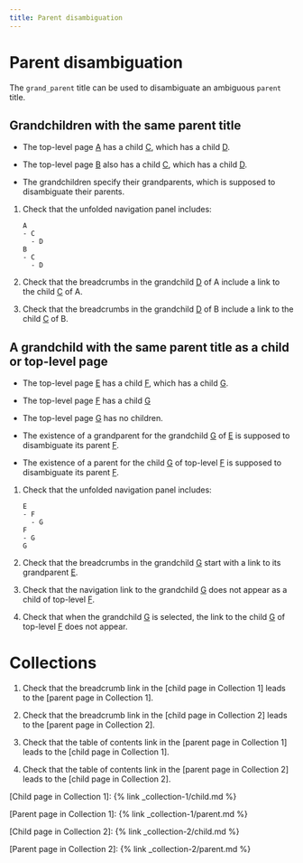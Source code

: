 ```yaml
---
title: Parent disambiguation
---
```


# Parent disambiguation

The `grand_parent` title can be used to disambiguate an ambiguous `parent` title.

## Grandchildren with the same parent title

- The top-level page [A](../a/) has a child [C](../ac/),
  which has a child [D](../acd/).
  
- The top-level page [B](../b/) also has a child [C](../bc/),
  which has a child [D](../bcd/).

- The grandchildren specify their grandparents, 
  which is supposed to disambiguate their parents.

1.  Check that the unfolded navigation panel includes:

    ```
    A
    - C
      - D
    B
    - C
      - D
    ```

1.  Check that the breadcrumbs in the grandchild [D](../acd/) of A include 
    a link to the child [C](../ac/) of A.

1.  Check that the breadcrumbs in the grandchild [D](../bcd/) of B include
    a link to the child [C](../bc/) of B.

## A grandchild with the same parent title as a child or top-level page

- The top-level page [E](../e/) has a child [F](../ef/), 
  which has a child [G](../efg/).

- The top-level page [F](../f/) has a child [G](../fg/)

- The top-level page [G](../g/) has no children.

- The existence of a grandparent for the grandchild [G](../efg/) of [E](../e/)
  is supposed to disambiguate its parent [F](../ef/).

- The existence of a parent for the child [G](../fg/) of top-level [F](../f/) 
  is supposed to disambiguate its parent [F](../f/).

1.  Check that the unfolded navigation panel includes:

    ```
    E
    - F
      - G
    F
    - G
    G
    ```

1.  Check that the breadcrumbs in the grandchild [G](../efg/)
    start with a link to its grandparent [E](../e/).

1.  Check that the navigation link to the grandchild [G](../efg/) 
    does not appear as a child of top-level [F](../f/).

1.  Check that when the grandchild [G](../efg/) is selected,
    the link to the child [G](../fg/) of top-level [F](../f/) does not appear.

# Collections

1.  Check that the breadcrumb link in the [child page in Collection 1]
    leads to the [parent page in Collection 1].

1.  Check that the breadcrumb link in the [child page in Collection 2]
    leads to the [parent page in Collection 2].

1.  Check that the table of contents link in the [parent page in Collection 1]
    leads to the [child page in Collection 1].

1.  Check that the table of contents link in the [parent page in Collection 2]
    leads to the [child page in Collection 2].
    
[Child page in Collection 1]: {% link _collection-1/child.md %}

[Parent page in Collection 1]: {% link _collection-1/parent.md %}

[Child page in Collection 2]: {% link _collection-2/child.md %}

[Parent page in Collection 2]: {% link _collection-2/parent.md %}
